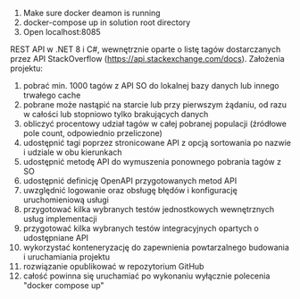 1. Make sure docker deamon is running
2. docker-compose up in solution root directory
3. Open localhost:8085

REST API w .NET 8 i C#, wewnętrznie oparte o listę tagów dostarczanych przez API StackOverflow (https://api.stackexchange.com/docs). Założenia projektu:

1. pobrać min. 1000 tagów z API SO do lokalnej bazy danych lub innego trwałego cache
2. pobrane może nastąpić na starcie lub przy pierwszym żądaniu, od razu w całości lub stopniowo tylko brakujących danych
3. obliczyć procentowy udział tagów w całej pobranej populacji (źródłowe pole count, odpowiednio przeliczone)
4. udostępnić tagi poprzez stronicowane API z opcją sortowania po nazwie i udziale w obu kierunkach
5. udostępnić metodę API do wymuszenia ponownego pobrania tagów z SO
6. udostępnić definicję OpenAPI przygotowanych metod API
7. uwzględnić logowanie oraz obsługę błędów i konfigurację uruchomieniową usługi
8. przygotować kilka wybranych testów jednostkowych wewnętrznych usług implementacji
9. przygotować kilka wybranych testów integracyjnych opartych o udostępniane API
10. wykorzystać konteneryzację do zapewnienia powtarzalnego budowania i uruchamiania projektu
11. rozwiązanie opublikować w repozytorium GitHub
12. całość powinna się uruchamiać po wykonaniu wyłącznie polecenia "docker compose up"
